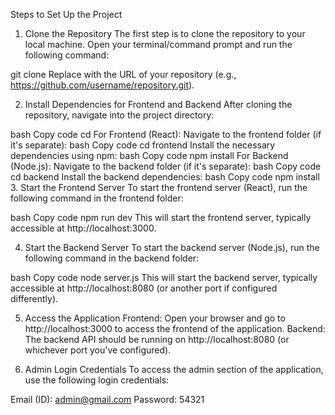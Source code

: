 Steps to Set Up the Project
1. Clone the Repository
The first step is to clone the repository to your local machine. Open your terminal/command prompt and run the following command:

git clone <repository-url>
Replace <repository-url> with the URL of your repository (e.g., https://github.com/username/repository.git).

2. Install Dependencies for Frontend and Backend
After cloning the repository, navigate into the project directory:

bash
Copy code
cd <repository-folder-name>
For Frontend (React):
Navigate to the frontend folder (if it's separate):
bash
Copy code
cd frontend
Install the necessary dependencies using npm:
bash
Copy code
npm install
For Backend (Node.js):
Navigate to the backend folder (if it's separate):
bash
Copy code
cd backend
Install the backend dependencies:
bash
Copy code
npm install
3. Start the Frontend Server
To start the frontend server (React), run the following command in the frontend folder:

bash
Copy code
npm run dev
This will start the frontend server, typically accessible at http://localhost:3000.

4. Start the Backend Server
To start the backend server (Node.js), run the following command in the backend folder:

bash
Copy code
node server.js
This will start the backend server, typically accessible at http://localhost:8080 (or another port if configured differently).

5. Access the Application
Frontend: Open your browser and go to http://localhost:3000 to access the frontend of the application.
Backend: The backend API should be running on http://localhost:8080 (or whichever port you've configured).

6. Admin Login Credentials
To access the admin section of the application, use the following login credentials:

Email (ID): admin@gmail.com
Password: 54321
